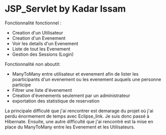 # JSP_Servlet by Kadar Issam
Fonctionnalité fonctionnel : 
- Creation d'un Utilisateur
- Creation d'un Evenement 
- Voir les details d'un Evenement
- Liste de tout les Evenement
- Gestion des Sessions (Login)

Fonctionnalité non aboutit:
- ManyToMany entre utilisateur et evenement afin de lister les poarticipants d'un evenement ou les evenement auquels une personne participe
- Filtrer une liste d'évenement 
- Creation d'évenements seulement par un administrateur
- exportation des statistique de reservation

La principale difficulé que j'ai rencontrer est demarage du projet où j'ai perdu énormement de temps avec Eclipse_link. Je suis donc passé à Hibernate.
Ensuite, une autre difficulté que j'ai rencontré est la mise en place du ManyToMany entre les Evenement et les Utilisateurs.
